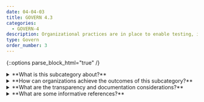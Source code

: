```yaml
---
date: 04-04-03
title: GOVERN 4.3
categories:
  - GOVERN-4
description: Organizational practices are in place to enable testing, identification of incidents, and information sharing.
type: Govern
order_number: 3
---
```

{::options parse_block_html="true" /}


<details>
<summary markdown="span">**What is this subcategory about?**</summary>
<br>
Organizations committed to risk management acknowledge the importance of identifying AI system limitations, detecting and tracking negative impacts and incidents, and sharing information about these issues with appropriate AI actors. Building organizational capacity requires policies and procedures connected to testing and inquiry. 

Issues such as concept drift, AI bias and discrimination, shortcut learning or underspecification are difficult to identify using standard AI testing processes. Organizations can institute in-house use and testing policies and procedures to identify and manage such issues. Efforts can take the form of pre-alpha or pre-beta testing, or deploying internally developed systems or products within the organization. Testing may entail limited and controlled in-house, or publicly available, AI system testbeds. 

Without policies and procedures that enable consistent testing practices, risk management efforts may be bypassed or ignored, exacerbating risks or leading to inconsistent risk management activities. 

Information sharing about impacts or incidents detected during testing or deployment can:
* draw attention to AI system risks, failures, abuses and misuses,
* allow organizations to benefit from insights based on a wide range of AI applications and implementations, and
* allow organizations to be more proactive in avoiding known failure modes.

</details>

<details>
<summary markdown="span">**How can organizations achieve the outcomes of this subcategory?**</summary>
* Establish policies and procedures to facilitate and equip AI system testing.
* Establish organizational commitment to identifying AI system limitations and sharing of insights about limitations within appropriate AI actor groups.
* Establish guidelines for handling and access control related to AI system risks and performance. 

</details>

<details>
<summary markdown="span">**What are the transparency and documentation considerations?**</summary>
<br>
Column G goes here.

</details>

<details>
<summary markdown="span">**What are some informative references?**</summary>
<br>
S. McGregor, “Preventing Repeated Real World AI Failures by Cataloging Incidents: The AI Incident Database,” arXiv:2011.08512 [cs], Nov. 2020, arXiv:2011.08512. [Online]. Available: http://arxiv.org/abs/2011.08512

C. Johnson, M. Badger, D. Waltermire, J. Snyder, and C. Skorupka, “Guide to cyber threat information sharing,” National Institute of Standards and Technology, NIST Special Publication 800-150, Nov 2016. [Online]. Available: https://doi.org/10.6028/NIST.SP.800-150

BSA The Software Alliance (2021) Confronting Bias: BSA’s Framework to Build Trust in AI. https://www.bsa.org/reports/confronting-bias-bsas-framework-to-build-trust-in-ai

</details>
